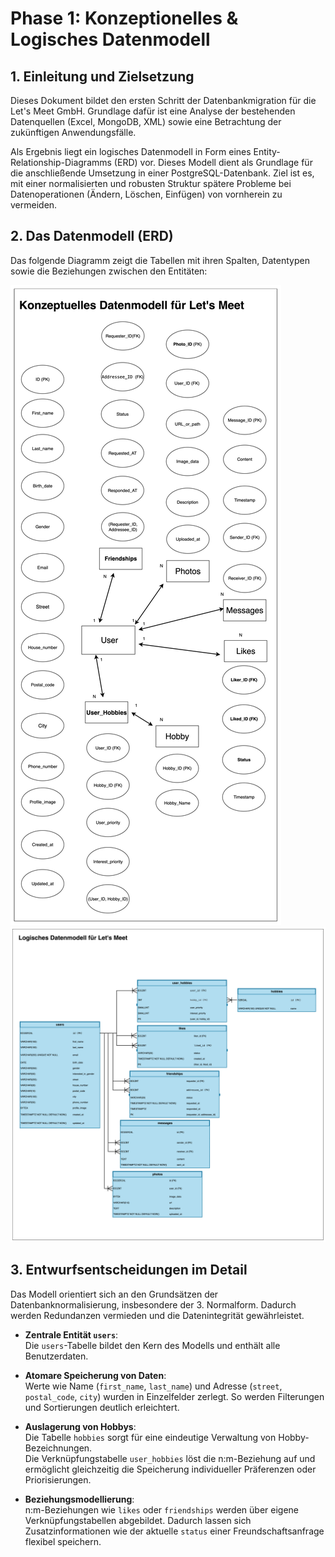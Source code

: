 # Phase 1: Konzeptionelles & Logisches Datenmodell

## 1. Einleitung und Zielsetzung

Dieses Dokument bildet den ersten Schritt der Datenbankmigration für die Let's Meet GmbH. Grundlage dafür ist eine Analyse der bestehenden Datenquellen (Excel, MongoDB, XML) sowie eine Betrachtung der zukünftigen Anwendungsfälle.

Als Ergebnis liegt ein logisches Datenmodell in Form eines Entity-Relationship-Diagramms (ERD) vor. Dieses Modell dient als Grundlage für die anschließende Umsetzung in einer PostgreSQL-Datenbank. Ziel ist es, mit einer normalisierten und robusten Struktur spätere Probleme bei Datenoperationen (Ändern, Löschen, Einfügen) von vornherein zu vermeiden.

## 2. Das Datenmodell (ERD)

Das folgende Diagramm zeigt die Tabellen mit ihren Spalten, Datentypen sowie die Beziehungen zwischen den Entitäten:

![Kozeptuelles Datenmodell für Let's Meet](assets/konzeptuelles_modell.png)
![Logisches Datenmodell für Let's Meet](assets/logisches_modell.png)

## 3. Entwurfsentscheidungen im Detail

Das Modell orientiert sich an den Grundsätzen der Datenbanknormalisierung, insbesondere der 3. Normalform. Dadurch werden Redundanzen vermieden und die Datenintegrität gewährleistet.

- **Zentrale Entität `users`**:  
  Die `users`-Tabelle bildet den Kern des Modells und enthält alle Benutzerdaten.

- **Atomare Speicherung von Daten**:  
  Werte wie Name (`first_name`, `last_name`) und Adresse (`street`, `postal_code`, `city`) wurden in Einzelfelder zerlegt. So werden Filterungen und Sortierungen deutlich erleichtert.

- **Auslagerung von Hobbys**:  
  Die Tabelle `hobbies` sorgt für eine eindeutige Verwaltung von Hobby-Bezeichnungen.  
  Die Verknüpfungstabelle `user_hobbies` löst die n:m-Beziehung auf und ermöglicht gleichzeitig die Speicherung individueller Präferenzen oder Priorisierungen.

- **Beziehungsmodellierung**:  
  n:m-Beziehungen wie `likes` oder `friendships` werden über eigene Verknüpfungstabellen abgebildet. Dadurch lassen sich Zusatzinformationen wie der aktuelle `status` einer Freundschaftsanfrage flexibel speichern.
